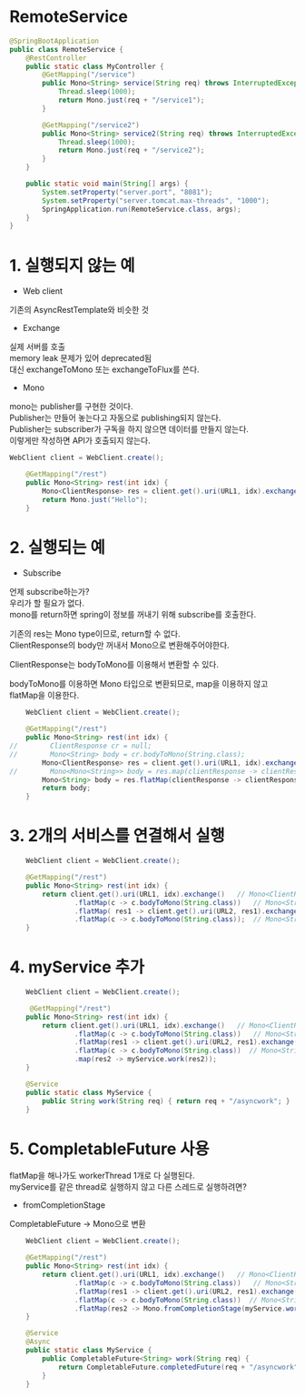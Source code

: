 
# RemoteService
   
```Java
@SpringBootApplication
public class RemoteService {
    @RestController
    public static class MyController {
        @GetMapping("/service")
        public Mono<String> service(String req) throws InterruptedException {
            Thread.sleep(1000);
            return Mono.just(req + "/service1");
        }

        @GetMapping("/service2")
        public Mono<String> service2(String req) throws InterruptedException {
            Thread.sleep(1000);
            return Mono.just(req + "/service2");
        }
    }

    public static void main(String[] args) {
        System.setProperty("server.port", "8081");
        System.setProperty("server.tomcat.max-threads", "1000");
        SpringApplication.run(RemoteService.class, args);
    }
}
```
   
# 1. 실행되지 않는 예
   
- Web client   
   
기존의 AsyncRestTemplate와 비슷한 것   
   
- Exchange   
   
실제 서버를 호출   
memory leak 문제가 있어 deprecated됨   
대신 exchangeToMono 또는 exchangeToFlux를 쓴다.   
   
- Mono   
   
mono는 publisher를 구현한 것이다.   
Publisher는 만들어 놓는다고 자동으로 publishing되지 않는다.   
Publisher는 subscriber가 구독을 하지 않으면 데이터를 만들지 않는다.   
이렇게만 작성하면 API가 호출되지 않는다.   
   
```Java
WebClient client = WebClient.create();

    @GetMapping("/rest")
    public Mono<String> rest(int idx) {
        Mono<ClientResponse> res = client.get().uri(URL1, idx).exchange();
        return Mono.just("Hello");
    }
```
   
# 2. 실행되는 예
   
- Subscribe   
   
언제 subscribe하는가?   
우리가 할 필요가 없다.   
mono를 return하면 spring이 정보를 꺼내기 위해 subscribe를 호출한다.   
   
기존의 res는 Mono<ClientResponse> type이므로, return할 수 없다.   
ClientResponse의 body만 꺼내서 Mono<String>으로 변환해주어야한다.   
   
ClientResponse는 bodyToMono를 이용해서 변환할 수 있다.   
   
bodyToMono를 이용하면 Mono<String> 타입으로 변환되므로, map을 이용하지 않고 flatMap을 이용한다.   
   
```Java
    WebClient client = WebClient.create();

    @GetMapping("/rest")
    public Mono<String> rest(int idx) {
//        ClientResponse cr = null;
//        Mono<String> body = cr.bodyToMono(String.class);
        Mono<ClientResponse> res = client.get().uri(URL1, idx).exchange();
//        Mono<Mono<String>> body = res.map(clientResponse -> clientResponse.bodyToMono(String.class));
        Mono<String> body = res.flatMap(clientResponse -> clientResponse.bodyToMono(String.class));
        return body;
    }
```
   
# 3. 2개의 서비스를 연결해서 실행
   
```Java
    WebClient client = WebClient.create();

    @GetMapping("/rest")
    public Mono<String> rest(int idx) {
        return client.get().uri(URL1, idx).exchange()   // Mono<ClientResponse>
                .flatMap(c -> c.bodyToMono(String.class))   // Mono<String>
                .flatMap( res1 -> client.get().uri(URL2, res1).exchange())  // Mono<ClientResponse>
                .flatMap(c -> c.bodyToMono(String.class));  // Mono<String>
    }
```
   
# 4. myService 추가
   
```Java
    WebClient client = WebClient.create();

     @GetMapping("/rest")
    public Mono<String> rest(int idx) {
        return client.get().uri(URL1, idx).exchange()   // Mono<ClientResponse>
                .flatMap(c -> c.bodyToMono(String.class))   // Mono<String>
                .flatMap(res1 -> client.get().uri(URL2, res1).exchange())  // Mono<ClientResponse>
                .flatMap(c -> c.bodyToMono(String.class))  // Mono<String>
                .map(res2 -> myService.work(res2));
    }

    @Service
    public static class MyService {
        public String work(String req) { return req + "/asyncwork"; }
    }
```
   
# 5. CompletableFuture 사용
   
flatMap을 해나가도 workerThread 1개로 다 실행된다.   
myService를 같은 thread로 실행하지 않고 다른 스레드로 실행하려면?   
   
- fromCompletionStage   
   
CompletableFuture<String> -> Mono<String>으로 변환   
   
```Java
    WebClient client = WebClient.create();

    @GetMapping("/rest")
    public Mono<String> rest(int idx) {
        return client.get().uri(URL1, idx).exchange()   // Mono<ClientResponse>
                .flatMap(c -> c.bodyToMono(String.class))   // Mono<String>
                .flatMap(res1 -> client.get().uri(URL2, res1).exchange())  // Mono<ClientResponse>
                .flatMap(c -> c.bodyToMono(String.class))  // Mono<String>
                .flatMap(res2 -> Mono.fromCompletionStage(myService.work(res2)));
    }

    @Service
    @Async
    public static class MyService {
        public CompletableFuture<String> work(String req) {
            return CompletableFuture.completedFuture(req + "/asyncwork");
        }
    }
```